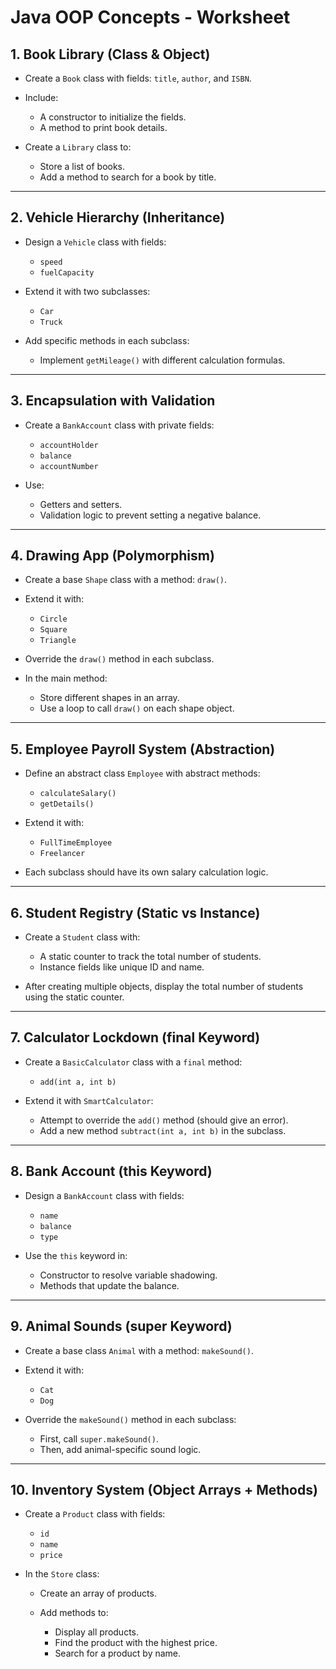 # Java OOP Concepts - Worksheet

## 1. Book Library (Class & Object)

* Create a `Book` class with fields: `title`, `author`, and `ISBN`.
* Include:

  * A constructor to initialize the fields.
  * A method to print book details.
* Create a `Library` class to:

  * Store a list of books.
  * Add a method to search for a book by title.

---

## 2. Vehicle Hierarchy (Inheritance)

* Design a `Vehicle` class with fields:

  * `speed`
  * `fuelCapacity`
* Extend it with two subclasses:

  * `Car`
  * `Truck`
* Add specific methods in each subclass:

  * Implement `getMileage()` with different calculation formulas.

---

## 3. Encapsulation with Validation

* Create a `BankAccount` class with private fields:

  * `accountHolder`
  * `balance`
  * `accountNumber`
* Use:

  * Getters and setters.
  * Validation logic to prevent setting a negative balance.

---

## 4. Drawing App (Polymorphism)

* Create a base `Shape` class with a method: `draw()`.
* Extend it with:

  * `Circle`
  * `Square`
  * `Triangle`
* Override the `draw()` method in each subclass.
* In the main method:

  * Store different shapes in an array.
  * Use a loop to call `draw()` on each shape object.

---

## 5. Employee Payroll System (Abstraction)

* Define an abstract class `Employee` with abstract methods:

  * `calculateSalary()`
  * `getDetails()`
* Extend it with:

  * `FullTimeEmployee`
  * `Freelancer`
* Each subclass should have its own salary calculation logic.

---

## 6. Student Registry (Static vs Instance)

* Create a `Student` class with:

  * A static counter to track the total number of students.
  * Instance fields like unique ID and name.
* After creating multiple objects, display the total number of students using the static counter.

---

## 7. Calculator Lockdown (final Keyword)

* Create a `BasicCalculator` class with a `final` method:

  * `add(int a, int b)`
* Extend it with `SmartCalculator`:

  * Attempt to override the `add()` method (should give an error).
  * Add a new method `subtract(int a, int b)` in the subclass.

---

## 8. Bank Account (this Keyword)

* Design a `BankAccount` class with fields:

  * `name`
  * `balance`
  * `type`
* Use the `this` keyword in:

  * Constructor to resolve variable shadowing.
  * Methods that update the balance.

---

## 9. Animal Sounds (super Keyword)

* Create a base class `Animal` with a method: `makeSound()`.
* Extend it with:

  * `Cat`
  * `Dog`
* Override the `makeSound()` method in each subclass:

  * First, call `super.makeSound()`.
  * Then, add animal-specific sound logic.

---

## 10. Inventory System (Object Arrays + Methods)

* Create a `Product` class with fields:

  * `id`
  * `name`
  * `price`
* In the `Store` class:

  * Create an array of products.
  * Add methods to:

    * Display all products.
    * Find the product with the highest price.
    * Search for a product by name.
